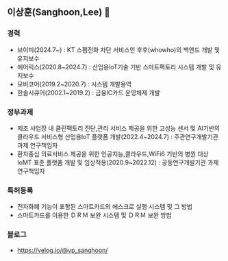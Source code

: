 ## 이상훈(Sanghoon,Lee) 👋

### 경력
* 브이피(2024.7~) : KT 스팸전화 차단 서비스인 후후(whowho)의 백앤드 개발 및 유지보수
* 에어릭스(2020.8~2024.7) : 산업용IoT기술 기반 스마트팩토리 시스템 개발 및 유지보수
* 모비코어(2019.2~2020.7) : 시스템 개발용역
* 한솔시큐어(2002.1~2019.2) : 금융IC카드 운영체제 개발

### 정부과제
* 제조 사업장 내 클린팩토리 진단,관리 서비스 제공을 위한 고성능 센서 및 AI기반의 클라우드 서비스형 산업용IoT 플랫폼 개발(2022.4~2024.7) : 주관연구개발기관 과제 연구책임자
* 환자중심 의료서비스 제공을 위한 인공지능,클라우드,WiFi6 기반의 병원 대상 IoMT 표준 플랫폼 개발 및 임상적용(2020.9~2022.12) : 공동연구개발기관 과제 연구책임자

### 특허등록
* 전자화폐 기능이 포함된 스마트카드의 에스크로 실행 시스템 및 그 방법
* 스마트카드를 이용한 ＤＲＭ 보완 시스템 및 ＤＲＭ 보완 방법

### 블로그
* https://velog.io/@vp_sanghoon/
